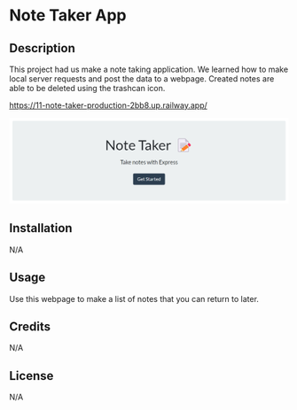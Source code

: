 # Note Taker App

## Description

This project had us make a note taking application. We learned how to make local server requests and post the data to a webpage. Created notes are able to be deleted using the trashcan icon.

https://11-note-taker-production-2bb8.up.railway.app/

![](public/assets/images/note-taker.png)

## Installation

N/A

## Usage

Use this webpage to make a list of notes that you can return to later.

## Credits

N/A

## License

N/A
